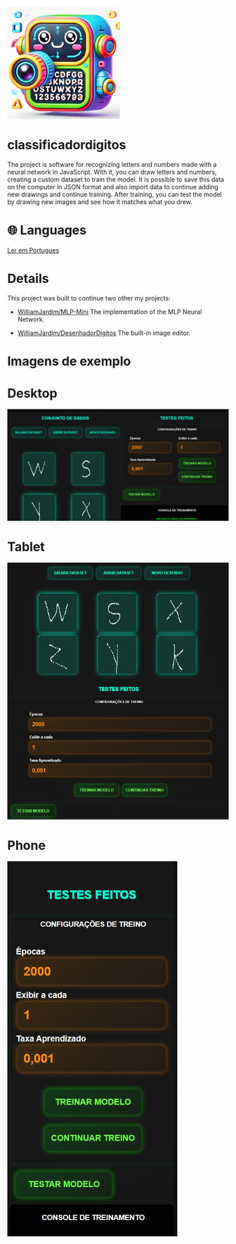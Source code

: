 ![Icone](./imagens/icone-256x256.png)

# classificadordigitos
The project is software for recognizing letters and numbers made with a neural network in JavaScript. With it, you can draw letters and numbers, creating a custom dataset to train the model. It is possible to save this data on the computer in JSON format and also import data to continue adding new drawings and continue training. After training, you can test the model by drawing new images and see how it matches what you drew.

# 🌐 Languages
[Ler em Portugues](./README.md)

# Details
This project was built to continue two other my projects:

 - [WilliamJardim/MLP-Mini](https://github.com/WilliamJardim/MLP-mini) 
 The implementation of the MLP Neural Network.

 - [WilliamJardim/DesenhadorDigitos](https://github.com/WilliamJardim/desenhadordigitos)
 The built-in image editor.

# Imagens de exemplo
# Desktop
![Desktop](./imagens/demos/demo-desktop.png)

# Tablet
![Tablet](./imagens/demos/demo-tablet.png)

# Phone
![Phone](./imagens/demos/demo-phone.png)
